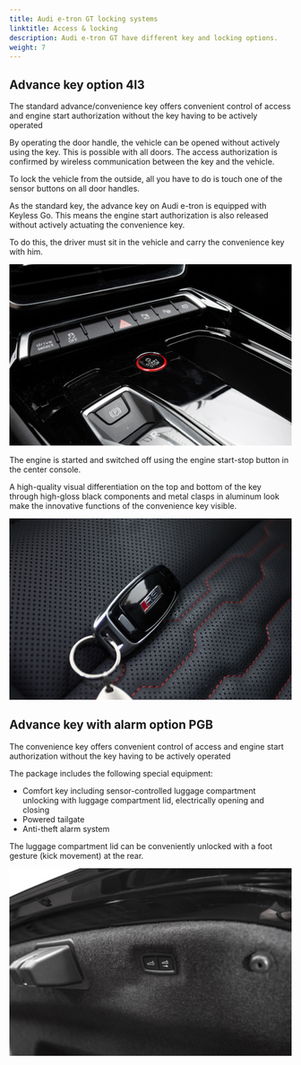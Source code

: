```yaml
---
title: Audi e-tron GT locking systems
linktitle: Access & locking
description: Audi e-tron GT have different key and locking options.
weight: 7
---
```


## Advance key option 4I3

The standard advance/convenience key offers convenient control of access and engine start authorization without the key having to be actively operated

By operating the door handle, the vehicle can be opened without actively using the key. This is possible with all doors. The access authorization is confirmed by wireless communication between the key and the vehicle. 

To lock the vehicle from the outside, all you have to do is touch one of the sensor buttons on all door handles. 

As the standard key, the advance key on Audi e-tron is equipped with Keyless Go. This means
the engine start authorization is also released without actively actuating the convenience key.

To do this, the driver must sit in the vehicle and carry the convenience key with him.

![Start button](startbutton.jpg "Center console with start-stop button")

The engine is started and switched off using the engine start-stop button in the center console.


A high-quality visual differentiation on the top and bottom of the key through high-gloss black components and metal clasps in aluminum look make the innovative functions of the convenience key visible.

![Advance key](advancekey.jpg "Audi Advance key")

## Advance key with alarm option PGB

The convenience key offers convenient control of access and engine start authorization without the key having to be actively operated

The package includes the following special equipment:

- Comfort key including sensor-controlled luggage compartment unlocking with luggage compartment lid, electrically opening and closing 
- Powered tailgate
- Anti-theft alarm system

The luggage compartment lid can be conveniently unlocked with a foot gesture (kick movement) at the rear.

![Tail gate locking](tailgate_buttons.jpg "The tailgate can be closed with buttons and locked")